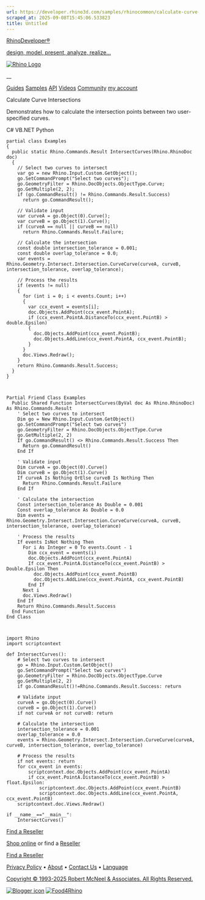 ```yaml
---
url: https://developer.rhino3d.com/samples/rhinocommon/calculate-curve-intersections/
scraped_at: 2025-09-08T15:45:06.533823
title: Untitled
---
```


[RhinoDeveloper®](/)

[design, model, present, analyze, realize...](/)

[![Rhino Logo](https://developer.rhino3d.com/images/rhinodevlogo.png)](/)

__

[Guides](https://developer.rhino3d.com/guides)
[Samples](https://developer.rhino3d.com/samples)
[API](https://developer.rhino3d.com/api)
[Videos](https://developer.rhino3d.com/videos)
[Community](https://discourse.mcneel.com/c/rhino-developer) [my account
](https://www.rhino3d.com/my-account/ "Manage your account, licenses, and
teams")

Calculate Curve Intersections

Demonstrates how to calculate the intersection points between two user-
specified curves.

C# VB.NET Python

    
    
    partial class Examples
    {
      public static Rhino.Commands.Result IntersectCurves(Rhino.RhinoDoc doc)
      {
        // Select two curves to intersect
        var go = new Rhino.Input.Custom.GetObject();
        go.SetCommandPrompt("Select two curves");
        go.GeometryFilter = Rhino.DocObjects.ObjectType.Curve;
        go.GetMultiple(2, 2);
        if (go.CommandResult() != Rhino.Commands.Result.Success)
          return go.CommandResult();
    
        // Validate input
        var curveA = go.Object(0).Curve();
        var curveB = go.Object(1).Curve();
        if (curveA == null || curveB == null)
          return Rhino.Commands.Result.Failure;
    
        // Calculate the intersection
        const double intersection_tolerance = 0.001;
        const double overlap_tolerance = 0.0;
        var events = Rhino.Geometry.Intersect.Intersection.CurveCurve(curveA, curveB, intersection_tolerance, overlap_tolerance);
    
        // Process the results
        if (events != null)
        {
          for (int i = 0; i < events.Count; i++)
          {
            var ccx_event = events[i];
            doc.Objects.AddPoint(ccx_event.PointA);
            if (ccx_event.PointA.DistanceTo(ccx_event.PointB) > double.Epsilon)
            {
              doc.Objects.AddPoint(ccx_event.PointB);
              doc.Objects.AddLine(ccx_event.PointA, ccx_event.PointB);
            }
          }
          doc.Views.Redraw();
        }
        return Rhino.Commands.Result.Success;
      }
    }
    
    
    
    Partial Friend Class Examples
      Public Shared Function IntersectCurves(ByVal doc As Rhino.RhinoDoc) As Rhino.Commands.Result
    	' Select two curves to intersect
    	Dim go = New Rhino.Input.Custom.GetObject()
    	go.SetCommandPrompt("Select two curves")
    	go.GeometryFilter = Rhino.DocObjects.ObjectType.Curve
    	go.GetMultiple(2, 2)
    	If go.CommandResult() <> Rhino.Commands.Result.Success Then
    	  Return go.CommandResult()
    	End If
    
    	' Validate input
    	Dim curveA = go.Object(0).Curve()
    	Dim curveB = go.Object(1).Curve()
    	If curveA Is Nothing OrElse curveB Is Nothing Then
    	  Return Rhino.Commands.Result.Failure
    	End If
    
    	' Calculate the intersection
    	Const intersection_tolerance As Double = 0.001
    	Const overlap_tolerance As Double = 0.0
    	Dim events = Rhino.Geometry.Intersect.Intersection.CurveCurve(curveA, curveB, intersection_tolerance, overlap_tolerance)
    
    	' Process the results
    	If events IsNot Nothing Then
    	  For i As Integer = 0 To events.Count - 1
    		Dim ccx_event = events(i)
    		doc.Objects.AddPoint(ccx_event.PointA)
    		If ccx_event.PointA.DistanceTo(ccx_event.PointB) > Double.Epsilon Then
    		  doc.Objects.AddPoint(ccx_event.PointB)
    		  doc.Objects.AddLine(ccx_event.PointA, ccx_event.PointB)
    		End If
    	  Next i
    	  doc.Views.Redraw()
    	End If
    	Return Rhino.Commands.Result.Success
      End Function
    End Class
    
    
    
    import Rhino
    import scriptcontext
    
    def IntersectCurves():
        # Select two curves to intersect
        go = Rhino.Input.Custom.GetObject()
        go.SetCommandPrompt("Select two curves")
        go.GeometryFilter = Rhino.DocObjects.ObjectType.Curve
        go.GetMultiple(2, 2)
        if go.CommandResult()!=Rhino.Commands.Result.Success: return
    
        # Validate input
        curveA = go.Object(0).Curve()
        curveB = go.Object(1).Curve()
        if not curveA or not curveB: return
    
        # Calculate the intersection
        intersection_tolerance = 0.001
        overlap_tolerance = 0.0
        events = Rhino.Geometry.Intersect.Intersection.CurveCurve(curveA, curveB, intersection_tolerance, overlap_tolerance)
    
        # Process the results
        if not events: return
        for ccx_event in events:
            scriptcontext.doc.Objects.AddPoint(ccx_event.PointA)
            if ccx_event.PointA.DistanceTo(ccx_event.PointB) > float.Epsilon:
                scriptcontext.doc.Objects.AddPoint(ccx_event.PointB)
                scriptcontext.doc.Objects.AddLine(ccx_event.PointA, ccx_event.PointB)
        scriptcontext.doc.Views.Redraw()
    
    if __name__=="__main__":
        IntersectCurves()
    

  

[Find a Reseller](https://www.rhino3d.com/sales)

[Shop online](https://www.rhino3d.com/store) or find a
[Reseller](https://www.rhino3d.com/sales)

[Find a Reseller](https://www.rhino3d.com/sales)

[Privacy Policy](https://www.rhino3d.com/privacy) •
[About](https://www.rhino3d.com/mcneel/about) • [Contact
Us](https://www.rhino3d.com/mcneel/contact) • [
Language](https://www.rhino3d.com/language "Change to a different region or
language")

[Copyright © 1993-2025 Robert McNeel & Associates. All Rights
Reserved.](https://www.rhino3d.com/mcneel/about)

[](https://www.facebook.com/McNeelRhinoceros/)
[](https://twitter.com/bobmcneel) [](https://www.linkedin.com/groups/75313/)
[](https://www.youtube.com/user/RhinoGuide/videos) [](https://vimeo.com/rhino)
[![Blogger
icon](https://developer.rhino3d.com/images/blogger.svg)](http://blog.rhino3d.com/)
[![Food4Rhino](https://developer.rhino3d.com/images/f4r_icon_01.svg)](https://www.food4rhino.com)

